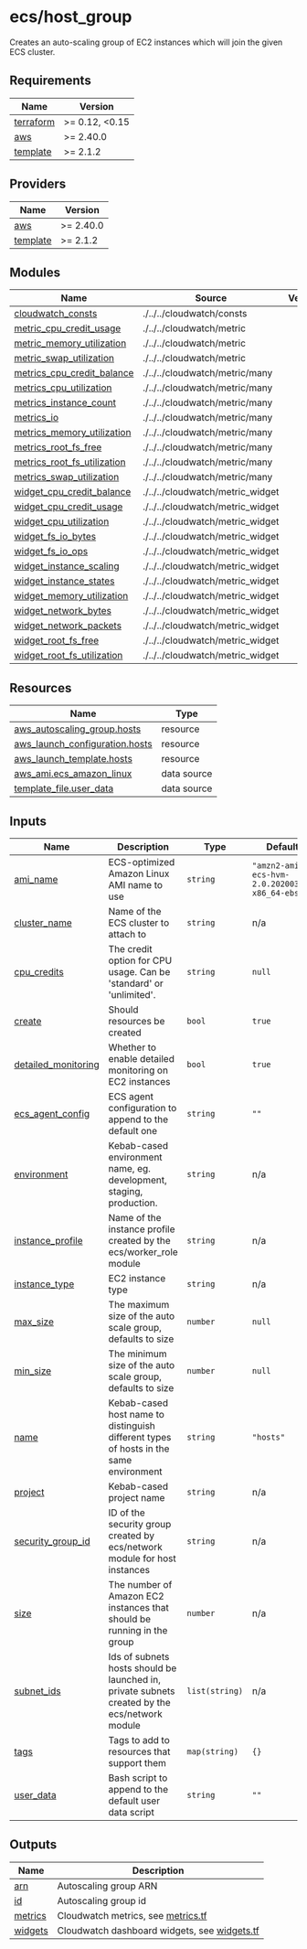 # ecs/host_group

Creates an auto-scaling group of EC2 instances which will join the given ECS cluster.

<!-- BEGIN_TF_DOCS -->
## Requirements

| Name | Version |
|------|---------|
| <a name="requirement_terraform"></a> [terraform](#requirement\_terraform) | >= 0.12, <0.15 |
| <a name="requirement_aws"></a> [aws](#requirement\_aws) | >= 2.40.0 |
| <a name="requirement_template"></a> [template](#requirement\_template) | >= 2.1.2 |

## Providers

| Name | Version |
|------|---------|
| <a name="provider_aws"></a> [aws](#provider\_aws) | >= 2.40.0 |
| <a name="provider_template"></a> [template](#provider\_template) | >= 2.1.2 |

## Modules

| Name | Source | Version |
|------|--------|---------|
| <a name="module_cloudwatch_consts"></a> [cloudwatch\_consts](#module\_cloudwatch\_consts) | ./../../cloudwatch/consts |  |
| <a name="module_metric_cpu_credit_usage"></a> [metric\_cpu\_credit\_usage](#module\_metric\_cpu\_credit\_usage) | ./../../cloudwatch/metric |  |
| <a name="module_metric_memory_utilization"></a> [metric\_memory\_utilization](#module\_metric\_memory\_utilization) | ./../../cloudwatch/metric |  |
| <a name="module_metric_swap_utilization"></a> [metric\_swap\_utilization](#module\_metric\_swap\_utilization) | ./../../cloudwatch/metric |  |
| <a name="module_metrics_cpu_credit_balance"></a> [metrics\_cpu\_credit\_balance](#module\_metrics\_cpu\_credit\_balance) | ./../../cloudwatch/metric/many |  |
| <a name="module_metrics_cpu_utilization"></a> [metrics\_cpu\_utilization](#module\_metrics\_cpu\_utilization) | ./../../cloudwatch/metric/many |  |
| <a name="module_metrics_instance_count"></a> [metrics\_instance\_count](#module\_metrics\_instance\_count) | ./../../cloudwatch/metric/many |  |
| <a name="module_metrics_io"></a> [metrics\_io](#module\_metrics\_io) | ./../../cloudwatch/metric/many |  |
| <a name="module_metrics_memory_utilization"></a> [metrics\_memory\_utilization](#module\_metrics\_memory\_utilization) | ./../../cloudwatch/metric/many |  |
| <a name="module_metrics_root_fs_free"></a> [metrics\_root\_fs\_free](#module\_metrics\_root\_fs\_free) | ./../../cloudwatch/metric/many |  |
| <a name="module_metrics_root_fs_utilization"></a> [metrics\_root\_fs\_utilization](#module\_metrics\_root\_fs\_utilization) | ./../../cloudwatch/metric/many |  |
| <a name="module_metrics_swap_utilization"></a> [metrics\_swap\_utilization](#module\_metrics\_swap\_utilization) | ./../../cloudwatch/metric/many |  |
| <a name="module_widget_cpu_credit_balance"></a> [widget\_cpu\_credit\_balance](#module\_widget\_cpu\_credit\_balance) | ./../../cloudwatch/metric_widget |  |
| <a name="module_widget_cpu_credit_usage"></a> [widget\_cpu\_credit\_usage](#module\_widget\_cpu\_credit\_usage) | ./../../cloudwatch/metric_widget |  |
| <a name="module_widget_cpu_utilization"></a> [widget\_cpu\_utilization](#module\_widget\_cpu\_utilization) | ./../../cloudwatch/metric_widget |  |
| <a name="module_widget_fs_io_bytes"></a> [widget\_fs\_io\_bytes](#module\_widget\_fs\_io\_bytes) | ./../../cloudwatch/metric_widget |  |
| <a name="module_widget_fs_io_ops"></a> [widget\_fs\_io\_ops](#module\_widget\_fs\_io\_ops) | ./../../cloudwatch/metric_widget |  |
| <a name="module_widget_instance_scaling"></a> [widget\_instance\_scaling](#module\_widget\_instance\_scaling) | ./../../cloudwatch/metric_widget |  |
| <a name="module_widget_instance_states"></a> [widget\_instance\_states](#module\_widget\_instance\_states) | ./../../cloudwatch/metric_widget |  |
| <a name="module_widget_memory_utilization"></a> [widget\_memory\_utilization](#module\_widget\_memory\_utilization) | ./../../cloudwatch/metric_widget |  |
| <a name="module_widget_network_bytes"></a> [widget\_network\_bytes](#module\_widget\_network\_bytes) | ./../../cloudwatch/metric_widget |  |
| <a name="module_widget_network_packets"></a> [widget\_network\_packets](#module\_widget\_network\_packets) | ./../../cloudwatch/metric_widget |  |
| <a name="module_widget_root_fs_free"></a> [widget\_root\_fs\_free](#module\_widget\_root\_fs\_free) | ./../../cloudwatch/metric_widget |  |
| <a name="module_widget_root_fs_utilization"></a> [widget\_root\_fs\_utilization](#module\_widget\_root\_fs\_utilization) | ./../../cloudwatch/metric_widget |  |

## Resources

| Name | Type |
|------|------|
| [aws_autoscaling_group.hosts](https://registry.terraform.io/providers/hashicorp/aws/latest/docs/resources/autoscaling_group) | resource |
| [aws_launch_configuration.hosts](https://registry.terraform.io/providers/hashicorp/aws/latest/docs/resources/launch_configuration) | resource |
| [aws_launch_template.hosts](https://registry.terraform.io/providers/hashicorp/aws/latest/docs/resources/launch_template) | resource |
| [aws_ami.ecs_amazon_linux](https://registry.terraform.io/providers/hashicorp/aws/latest/docs/data-sources/ami) | data source |
| [template_file.user_data](https://registry.terraform.io/providers/hashicorp/template/latest/docs/data-sources/file) | data source |

## Inputs

| Name | Description | Type | Default | Required |
|------|-------------|------|---------|:--------:|
| <a name="input_ami_name"></a> [ami\_name](#input\_ami\_name) | ECS-optimized Amazon Linux AMI name to use | `string` | `"amzn2-ami-ecs-hvm-2.0.20200319-x86_64-ebs"` | no |
| <a name="input_cluster_name"></a> [cluster\_name](#input\_cluster\_name) | Name of the ECS cluster to attach to | `string` | n/a | yes |
| <a name="input_cpu_credits"></a> [cpu\_credits](#input\_cpu\_credits) | The credit option for CPU usage. Can be 'standard' or 'unlimited'. | `string` | `null` | no |
| <a name="input_create"></a> [create](#input\_create) | Should resources be created | `bool` | `true` | no |
| <a name="input_detailed_monitoring"></a> [detailed\_monitoring](#input\_detailed\_monitoring) | Whether to enable detailed monitoring on EC2 instances | `bool` | `true` | no |
| <a name="input_ecs_agent_config"></a> [ecs\_agent\_config](#input\_ecs\_agent\_config) | ECS agent configuration to append to the default one | `string` | `""` | no |
| <a name="input_environment"></a> [environment](#input\_environment) | Kebab-cased environment name, eg. development, staging, production. | `string` | n/a | yes |
| <a name="input_instance_profile"></a> [instance\_profile](#input\_instance\_profile) | Name of the instance profile created by the ecs/worker\_role module | `string` | n/a | yes |
| <a name="input_instance_type"></a> [instance\_type](#input\_instance\_type) | EC2 instance type | `string` | n/a | yes |
| <a name="input_max_size"></a> [max\_size](#input\_max\_size) | The maximum size of the auto scale group, defaults to size | `number` | `null` | no |
| <a name="input_min_size"></a> [min\_size](#input\_min\_size) | The minimum size of the auto scale group, defaults to size | `number` | `null` | no |
| <a name="input_name"></a> [name](#input\_name) | Kebab-cased host name to distinguish different types of hosts in the same environment | `string` | `"hosts"` | no |
| <a name="input_project"></a> [project](#input\_project) | Kebab-cased project name | `string` | n/a | yes |
| <a name="input_security_group_id"></a> [security\_group\_id](#input\_security\_group\_id) | ID of the security group created by ecs/network module for host instances | `string` | n/a | yes |
| <a name="input_size"></a> [size](#input\_size) | The number of Amazon EC2 instances that should be running in the group | `number` | n/a | yes |
| <a name="input_subnet_ids"></a> [subnet\_ids](#input\_subnet\_ids) | Ids of subnets hosts should be launched in, private subnets created by the ecs/network module | `list(string)` | n/a | yes |
| <a name="input_tags"></a> [tags](#input\_tags) | Tags to add to resources that support them | `map(string)` | `{}` | no |
| <a name="input_user_data"></a> [user\_data](#input\_user\_data) | Bash script to append to the default user data script | `string` | `""` | no |

## Outputs

| Name | Description |
|------|-------------|
| <a name="output_arn"></a> [arn](#output\_arn) | Autoscaling group ARN |
| <a name="output_id"></a> [id](#output\_id) | Autoscaling group id |
| <a name="output_metrics"></a> [metrics](#output\_metrics) | Cloudwatch metrics, see [metrics.tf](./metrics.tf) |
| <a name="output_widgets"></a> [widgets](#output\_widgets) | Cloudwatch dashboard widgets, see [widgets.tf](./widgets.tf) |
<!-- END_TF_DOCS -->
